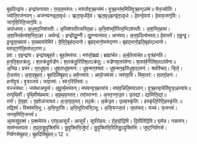 

  
बृ॒हदिन्द्रा॑य। इन्द्रा॑यगायत। गा॒य॒त॒मरु॑त:। मरु॑तोवृत्र॒हन्त॑मं। वृ॒त्र॒हन्त॑म॒मिति॑वृ॒त्र॒हन्ऽत॑मं॥ येन॒ज्योति॑:। ज्योति॒रज॑नयन्। अज॑नयनन्नृता॒वृध॑:। ऋ॒ता॒वृधो॑दे॒वं। ऋ॒त॒वृध॒इत्यृ॑त॒ऽवृध॑:। दे॒वन्दे॒वाय॑। दे॒वाय॒जागृ॑वि:। जागृ॑वि॒रिति॒जागृ॑वि:॥  
अपा॑धमत्। अ॒ध॒म॒द॒भिश॑स्ती:। अ॒भिश॑स्तीरसस्ति॒हा। अ॒भि॒श॑स्ती॒रित्य॒भिऽश॑स्ती:। अ॒श॒स्ति॒हाथ॑। अ॒श॒स्तिहेत्य॑श॒स्ति॒ऽहा। अथेन्द्र॑:। इन्द्रो॑द्यु॒म्नी। द्यु॒म्न्याभ॑वत्। आभ॑वत्। अ॒भ॒व॒दित्य॑भवत्॥ दे॒वास्ते॑। त॒इ॒न्द्र॒। इ॒न्द्र॒स॒ख्याय॑। स॒ख्याय॑येमिरे। ये॒मि॒रे॒बृह॑द्भानो। बृह॑द्भानो॒मरु॑द्गण। बृह॑द्भानो॒इति॒बृह॑त्ऽभानो। मरु॑द्ग॒णॆति॒मरु॑त्ऽगण॥  
प्रव॑:। व॒इन्द्रा॑य। इन्द्रा॑यबृह॒ते। बृ॒ह॒तेमरु॑त:। मरु॑तो॒ब्रह्म॑। ब्रह्मा॑र्चत। अ॒र्च॒तेत्य॑र्चत॥ वृ॒त्रंह॑नति। ह॒न॒ति॒श॒तक्र॑तु:। श॒तक्र॑तु॒र्वज्रे॑ण। श॒तक्र॑तु॒रिति॑श॒तऽक्र॑तु:। वज्रे॑णश॒तप॑र्वणा। श॒तप॑र्व॒णॆति॑श॒तऽप॑र्वणा॥  
अ॒भिप्र। प्रभ॑र। भ॒र॒धृ॒ष॒ता। धृ॒ष॒ताधृ॑ष॒न्मन॑:। धृ॒ष॒न्मन॒श्श्रव॑:। धृ॒ष॒न्मन॒इति॑धृ॒ष॒त्ऽमन॑:। श्रव॑श्चित्। चि॒त्ते॒। ते॒अस॑त्। अ॒स॒द्बृ॒हत्। बृ॒हदिति॑बृ॒हत्॥ अर्ष॒न्त्वाप॑:। आपो॒जव॑सा। जव॑सा॒वि। विमा॒तर॑:। मा॒तरो॒हन॑:। हनो॑वृ॒त्रं। वृ॒त्रञ्जय॑। जया॒स्व॑:। स्व॑१॒॑रिति॑स्व॑:॥  
यज्जय॑था:। जय॑थाअपूर्व्य। अ॒पू॒र्व्य॒मघ॑वन्। मघ॑वन्वृत्र॒हत्या॑य। मघ॑व॒न्निति॒मघ॑ऽवन्। वृ॒त्र॒हत्या॒येति॑वृ॒त्र॒ऽहत्या॑य॥ तत्पृ॑थि॒वीं। पृ॒थि॒वीम॑प्रथय:। अ॒प्र॒थ॒य॒स्तत्। तद॑स्तभ्ना:। अ॒स्त॒भ्ना॒उ॒त। उ॒तद्यां। द्यामिति॒द्यां॥  
तत्ते॑। ते॒य॒ज्ञ:। य॒ज्ञोअ॑जायत। अ॒जा॒य॒त॒तत्। तद॒र्क:। अ॒र्कउ॒त। उ॒तहस्कृ॑ति:। हस्कृ॑ति॒रिति॒हस्कृ॑ति:॥ तद्विश्वं॑। विश्व॑मभि॒भू:। अ॒भि॒भूर॑सि। अ॒भि॒भूरित्य॑भि॒ऽभू:। अ॒सि॒यज्जा॒तं। जा॒तंयत्। यच्च॑। च॒जन्त्वं॑। जन्त्व॒मिति॒जन्त्वं॑॥  
आ॒मासु॑प॒क्वं। प॒क्वमेर॑य। एर॑य॒आसूर्यं॑। आसूर्यं॑। सूर्यं॑रोहय:। रो॒ह॒यो॒दि॒वि। दि॒वीति॑दि॒वि॥ घ॒र्मन्न। नसाम॑न्। साम॑न्ततपता। त॒प॒ता॒सु॒वृ॒क्तिभिः॑। सु॒वृ॒क्तिभि॒र्जुष्टं॑। सु॒वृ॒क्तिभि॒रिति॑सु॒ऽवृ॒क्तिभि॑:। जुष्टं॒गिर्व॑णसे। गिर्व॑णसेबृ॒हत्। बृ॒हदिति॑बृ॒हत्॥ 12 ॥  
